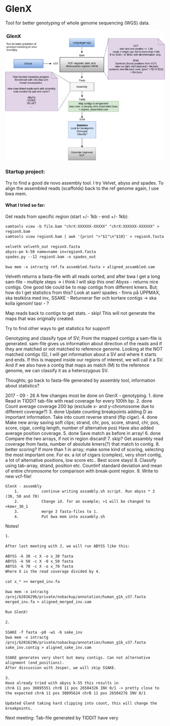 # GlenX
Tool for better genotyping of whole genome sequencing (WGS) data. 

![alt text](https://github.com/vborjesson/GlenX/blob/master/Glen.png)

### Startup project: 
Try to find a good de novo assembly tool. I try Velvet, abyss and spades. To align the assembled reads (scaffolds) back to the ref genome again, I use bwa mem. 

#### What I tried so far: 

Get reads from specific region (start +/- 1kb - end +/- 1kb): 

```
samtools view -b file.bam "chrX:XXXXXX-XXXXX" "chrX:XXXXXX-XXXXXX" > regionX.bam
samtools view regionX.bam | awk '{print ">"$1"\n"$10}' > regionX.fasta

velveth velveth_out regionX.fasta
abyss-pe k-50 name=name in=regionX.fasta
spades.py --12 regionX.bam -o spades_out 

bwa mem -x intractg ref.fa assembled.fasta > aligned_assambled.sam
```
Velveth returns a fasta-file with all reads sorted, and after bwa I get a long sam-file - multiple steps -> i think I will skip this one!
Abyss - returns nice contigs. One good Ide could be to map contigs from different kmers. But; how do I get statistics from this? Look at sam! 
spades - finns på UPPMAX, ska testköra med inv_
SSAKE - Returnerar fler och kortare contigs -> ska kolla igenom!
tasr - ? 

Map reads back to contigs to get stats. - skip! This will not generate the maps that was originally created. 

Try to find other ways to get statistics for support!

Genotyping and classify type of SV;
From the mapped contigs a sam-file is generated. sam-file gives us information about direction of the reads and if they are matched or not matched to reference genome. 
Looking at the NOT matched contigs (S), I will get information about a SV and where it starts and ends. If this is mapped inside our regions of interest, we will call it a SV. And if we also have a contig that maps as match (M) to the reference genome, we can classify it as a heterozygous SV.   

Thoughts; 
go back to fasta-file generated by assembly tool, information about statistics? 

2017 - 09 - 26
	A few changes most be done on GlenX - genotyping. 
		1.	done	Read in TIDDIT tab-file with read coverage for every 100th bp.
		2.	done	Count average coverage 200 bp (exclude x- and y-chromosome due to different coverage?) 
		3. 	done	Update counting breakpoints adding D as important information. Take into count reverse strand (flip cigar). 
		4. 	done 	Make new array saving soft clips; strand, chr, pos, score, strand, chr, pos, score, cigar, contig length, number of alternative pos)					Have also added average position coverage.
		5. 	done	Save match as before in array! 
		6. 	done	Compare the two arrays, if not in region discard! 
		7. 	skip?		Get assambly read coverage from fasta, number of absolute kmers(?) that match to contig.
		8. 	better scoring?		If more than 1 in array; make some kind of scoring, selecting the most important one. For ex. a lot of cigars (complex), very short contig, a lot of alternative positions, low score etc.. Best score stays!
		8. 			Classify using tab-array, strand, position etc. Countinf standard deviation and mean of entire chromosome for comparison with break-point region. 
		9. 			Write to new vcf-file! 

	
	GlenX - assembly
		1. 			continue writing assambly.sh script. Run abyss * 3 (30, 50 and 70)
		2. 			Change id. for an example; >1 will be changed to >kmer_30_1
		3. 			merge 3 fasta-files to 1. 
		4.			Put bwa mem into assambly.sh

Notes!

	1.

	After last meeting with J, we will run ABYSS like this: 

	ABYSS -k 30 -c X -o x_30 fasta
	ABYSS -k 50 -c X -0 x_50 fasta  
	ABYSS -k 70 -c X -o x_70 fasta
	Where X is the read coverage divided by 4.

	cat x_* >> merged_inv.fa

	bwa mem -x intractg /proj/b2016296/private/nobackup/annotation/human_g1k_v37.fasta merged_inv.fa > aligned_merged_inv.sam

	Run GlenX!

	2.

	SSAKE -f fasta -p0 -w1 -b sake_inv
	bwa mem -x intractg /proj/b2016296/private/nobackup/annotation/human_g1k_v37.fasta sake_inv.contig > aligned_sake_inv.sam

	SSAKE generates very short but many contigs. Can not alternative alignment (end_positions).
	After discussion with Jesper, we will skip SSAKE. 

	3. 
	Have already tried with abyss k-55 this results in 
	chrA 11 pos 30895551 chrB 11 pos 26504326 INV 0/1 -> pretty close to the expected chrA 11 pos 30895624 chrB 11 pos 26504276 INV 0/1

	Updated GlenX taking hard clipping into count, this will change the breakpoints. 


Next meeting:
Tab-file generated by TIDDIT have very 




  


